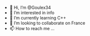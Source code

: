 - 👋 Hi, I’m @Goulex34
- 👀 I’m interested in info
- 🌱 I’m currently learning C++
- 💞️ I’m looking to collaborate on France 
- 📫 How to reach me ...

<!---
Goulex34/Goulex34 is a ✨ special ✨ repository because its `README.md` (this file) appears on your GitHub profile.
You can click the Preview link to take a look at your changes.
--->
